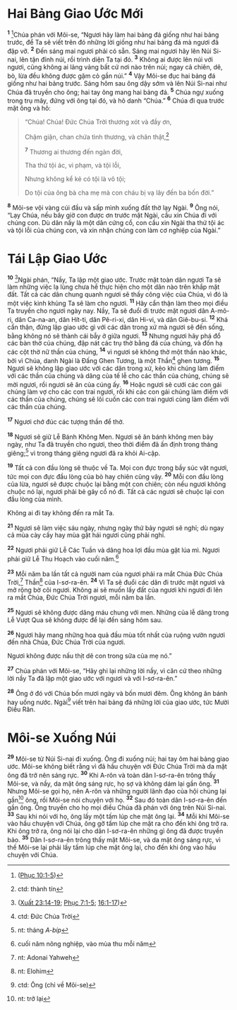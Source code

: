 # Hai Bảng Giao Ước Mới
<sup><b>1</b></sup> [^1*]Chúa phán với Môi-se, “Ngươi hãy làm hai bảng đá giống như hai bảng trước, để Ta sẽ viết trên đó những lời giống như hai bảng đá mà ngươi đã đập vỡ. <sup><b>2</b></sup> Ðến sáng mai ngươi phải có sẵn. Sáng mai ngươi hãy lên Núi Si-nai, lên tận đỉnh núi, rồi trình diện Ta tại đó. <sup><b>3</b></sup> Không ai được lên núi với ngươi, cũng không ai lảng vảng bất cứ nơi nào trên núi; ngay cả chiên, dê, bò, lừa đều không được gặm cỏ gần núi.” <sup><b>4</b></sup> Vậy Môi-se đục hai bảng đá giống như hai bảng trước. Sáng hôm sau ông dậy sớm và lên Núi Si-nai như Chúa đã truyền cho ông; hai tay ông mang hai bảng đá. <sup><b>5</b></sup> Chúa ngự xuống trong trụ mây, đứng với ông tại đó, và hô danh “Chúa.” <sup><b>6</b></sup> Chúa đi qua trước mặt ông và hô:


> “Chúa! Chúa! Ðức Chúa Trời thương xót và đầy ơn,
> 
> Chậm giận, chan chứa tình thương, và chân thật,[^1]
> 
> <sup><b>7</b></sup> Thương ai thương đến ngàn đời,
> 
> Tha thứ tội ác, vi phạm, và tội lỗi,
> 
> Nhưng không kể kẻ có tội là vô tội;
> 
> Do tội của ông bà cha mẹ mà con cháu bị vạ lây đến ba bốn đời.”
>

<sup><b>8</b></sup> Môi-se vội vàng cúi đầu và sấp mình xuống đất thờ lạy Ngài. <sup><b>9</b></sup> Ông nói, “Lạy Chúa, nếu bây giờ con được ơn trước mặt Ngài, cầu xin Chúa đi với chúng con. Dù dân nầy là một dân cứng cổ, con cầu xin Ngài tha thứ tội ác và tội lỗi của chúng con, và xin nhận chúng con làm cơ nghiệp của Ngài.”


# Tái Lập Giao Ước
<sup><b>10</b></sup> [^2*]Ngài phán, “Nầy, Ta lập một giao ước. Trước mặt toàn dân ngươi Ta sẽ làm những việc lạ lùng chưa hề thực hiện cho một dân nào trên khắp mặt đất. Tất cả các dân chung quanh ngươi sẽ thấy công việc của Chúa, vì đó là một việc kinh khủng Ta sẽ làm cho ngươi. <sup><b>11</b></sup> Hãy cẩn thận làm theo mọi điều Ta truyền cho ngươi ngày nay. Nầy, Ta sẽ đuổi đi trước mặt ngươi dân A-mô-ri, dân Ca-na-an, dân Hít-ti, dân Pê-ri-xi, dân Hi-vi, và dân Giê-bu-si. <sup><b>12</b></sup> Khá cẩn thận, đừng lập giao ước gì với các dân trong xứ mà ngươi sẽ đến sống, bằng không nó sẽ thành cái bẫy ở giữa ngươi. <sup><b>13</b></sup> Nhưng ngươi hãy phá đổ các bàn thờ của chúng, đập nát các trụ thờ bằng đá của chúng, và đốn hạ các cột thờ nữ thần của chúng, <sup><b>14</b></sup> vì ngươi sẽ không thờ một thần nào khác, bởi vì Chúa, danh Ngài là Ðấng Ghen Tương, là một Thần[^2] ghen tương. <sup><b>15</b></sup> Ngươi sẽ không lập giao ước với các dân trong xứ, kẻo khi chúng làm điếm với các thần của chúng và dâng của tế lễ cho các thần của chúng, chúng sẽ mời ngươi, rồi ngươi sẽ ăn của cúng ấy. <sup><b>16</b></sup> Hoặc ngươi sẽ cưới các con gái chúng làm vợ cho các con trai ngươi, rồi khi các con gái chúng làm điếm với các thần của chúng, chúng sẽ lôi cuốn các con trai ngươi cùng làm điếm với các thần của chúng.

<sup><b>17</b></sup> Ngươi chớ đúc các tượng thần để thờ.

<sup><b>18</b></sup> Ngươi sẽ giữ Lễ Bánh Không Men. Ngươi sẽ ăn bánh không men bảy ngày, như Ta đã truyền cho ngươi, theo thời điểm đã ấn định trong tháng giêng;[^3] vì trong tháng giêng ngươi đã ra khỏi Ai-cập.

<sup><b>19</b></sup> Tất cả con đầu lòng sẽ thuộc về Ta. Mọi con đực trong bầy súc vật ngươi, tức mọi con đực đầu lòng của bò hay chiên cũng vậy. <sup><b>20</b></sup> Mỗi con đầu lòng của lừa, ngươi sẽ được chuộc lại bằng một con chiên; còn nếu ngươi không chuộc nó lại, ngươi phải bẻ gãy cổ nó đi. Tất cả các ngươi sẽ chuộc lại con đầu lòng của mình.

Không ai đi tay không đến ra mắt Ta.

<sup><b>21</b></sup> Ngươi sẽ làm việc sáu ngày, nhưng ngày thứ bảy ngươi sẽ nghỉ; dù ngay cả mùa cày cấy hay mùa gặt hái ngươi cũng phải nghỉ.

<sup><b>22</b></sup> Ngươi phải giữ Lễ Các Tuần và dâng hoa lợi đầu mùa gặt lúa mì. Ngươi phải giữ Lễ Thu Hoạch vào cuối năm.[^4]

<sup><b>23</b></sup> Mỗi năm ba lần tất cả người nam của ngươi phải ra mắt Chúa Ðức Chúa Trời,[^5] Thần[^6] của I-sơ-ra-ên. <sup><b>24</b></sup> Vì Ta sẽ đuổi các dân đi trước mặt ngươi và mở rộng bờ cõi ngươi. Không ai sẽ muốn lấy đất của ngươi khi ngươi đi lên ra mắt Chúa, Ðức Chúa Trời ngươi, mỗi năm ba lần.

<sup><b>25</b></sup> Ngươi sẽ không được dâng máu chung với men. Những của lễ dâng trong Lễ Vượt Qua sẽ không được để lại đến sáng hôm sau.

<sup><b>26</b></sup> Ngươi hãy mang những hoa quả đầu mùa tốt nhất của ruộng vườn ngươi đến nhà Chúa, Ðức Chúa Trời của ngươi.

Ngươi không được nấu thịt dê con trong sữa của mẹ nó.”

<sup><b>27</b></sup> Chúa phán với Môi-se, “Hãy ghi lại những lời nầy, vì căn cứ theo những lời nầy Ta đã lập một giao ước với ngươi và với I-sơ-ra-ên.”

<sup><b>28</b></sup> Ông ở đó với Chúa bốn mươi ngày và bốn mươi đêm. Ông không ăn bánh hay uống nước. Ngài[^7] viết trên hai bảng đá những lời của giao ước, tức Mười Ðiều Răn.


# Môi-se Xuống Núi
<sup><b>29</b></sup> Môi-se từ Núi Si-nai đi xuống. Ông đi xuống núi; hai tay ôm hai bảng giao ước. Môi-se không biết rằng vì đã hầu chuyện với Ðức Chúa Trời mà da mặt ông đã trở nên sáng rực. <sup><b>30</b></sup> Khi A-rôn và toàn dân I-sơ-ra-ên trông thấy Môi-se, và nầy, da mặt ông sáng rực, họ sợ và không dám lại gần ông. <sup><b>31</b></sup> Nhưng Môi-se gọi họ, nên A-rôn và những người lãnh đạo của hội chúng lại gần[^8] ông, rồi Môi-se nói chuyện với họ. <sup><b>32</b></sup> Sau đó toàn dân I-sơ-ra-ên đến gần ông. Ông truyền cho họ mọi điều Chúa đã phán với ông trên Núi Si-nai. <sup><b>33</b></sup> Sau khi nói với họ, ông lấy một tấm lúp che mặt ông lại. <sup><b>34</b></sup> Mỗi khi Môi-se vào hầu chuyện với Chúa, ông gỡ tấm lúp che mặt ra cho đến khi ông trở ra. Khi ông trở ra, ông nói lại cho dân I-sơ-ra-ên những gì ông đã được truyền bảo. <sup><b>35</b></sup> Dân I-sơ-ra-ên trông thấy mặt Môi-se, và da mặt ông sáng rực, vì thế Môi-se lại phải lấy tấm lúp che mặt ông lại, cho đến khi ông vào hầu chuyện với Chúa.

[^1]: ctd: thành tín
[^2]: ctd: Ðức Chúa Trời
[^3]: nt: tháng *A-bíp*
[^4]: cuối năm nông nghiệp, vào mùa thu mỗi năm
[^5]: nt: Adonai Yahweh
[^6]: nt: Elohim
[^7]: ctd: Ông (chỉ về Môi-se)
[^8]: nt: trở lại
[^1*]: ([Phục 10:1-5](/passage/?search=Deut.10.1-Deut.10.5\&version=BD2011))
[^2*]: ([Xuất 23:14-19](/passage/?search=Exod.23.14-Exod.23.19\&version=BD2011); [Phục 7:1-5](/passage/?search=Deut.7.1-Deut.7.5\&version=BD2011); [16:1-17](/passage/?search=Deut.16.1-Deut.16.17\&version=BD2011))